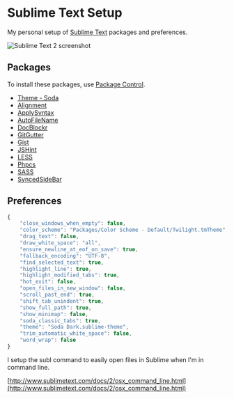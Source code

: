 # Sublime Text Setup

My personal setup of [Sublime Text](http://sublimetext.com) packages and preferences.

![Sublime Text 2 screenshot](https://raw.github.com/dmyers/sublime-text/master/screenshot.png)

## Packages

To install these packages, use [Package Control](https://sublime.wbond.net).

* [Theme - Soda](https://github.com/buymeasoda/soda-theme)
* [Alignment](https://github.com/wbond/sublime_alignment)
* [ApplySyntax](https://github.com/facelessuser/ApplySyntax)
* [AutoFileName](https://github.com/BoundInCode/AutoFileName)
* [DocBlockr](https://github.com/spadgos/sublime-jsdocs)
* [GitGutter](https://github.com/jisaacks/GitGutter)
* [Gist](https://github.com/condemil/Gist)
* [JSHint](https://github.com/uipoet/sublime-jshint)
* [LESS](https://github.com/danro/LESS-sublime)
* [Phpcs](https://github.com/benmatselby/sublime-phpcs)
* [SASS](https://github.com/nathos/sass-textmate-bundle)
* [SyncedSideBar](https://github.com/sobstel/SyncedSideBar)

## Preferences

```javascript
{
	"close_windows_when_empty": false,
	"color_scheme": "Packages/Color Scheme - Default/Twilight.tmTheme",
	"drag_text": false,
	"draw_white_space": "all",
	"ensure_newline_at_eof_on_save": true,
	"fallback_encoding": "UTF-8",
	"find_selected_text": true,
	"highlight_line": true,
	"highlight_modified_tabs": true,
	"hot_exit": false,
	"open_files_in_new_window": false,
	"scroll_past_end": true,
	"shift_tab_unindent": true,
	"show_full_path": true,
	"show_minimap": false,
	"soda_classic_tabs": true,
	"theme": "Soda Dark.sublime-theme",
	"trim_automatic_white_space": false,
	"word_wrap": false
}
```

I setup the subl command to easily open files in Sublime when I'm in command line.

[http://www.sublimetext.com/docs/2/osx_command_line.html](http://www.sublimetext.com/docs/2/osx_command_line.html)
